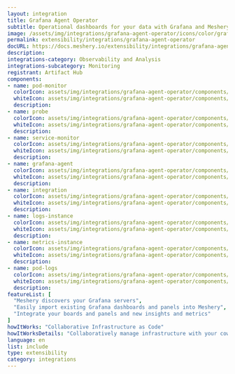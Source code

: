 ```yaml
---
layout: integration
title: Grafana Agent Operator
subtitle: Operational dashboards for your data with Grafana and Meshery
image: /assets/img/integrations/grafana-agent-operator/icons/color/grafana-agent-operator-color.svg
permalink: extensibility/integrations/grafana-agent-operator
docURL: https://docs.meshery.io/extensibility/integrations/grafana-agent-operator
description: 
integrations-category: Observability and Analysis
integrations-subcategory: Monitoring
registrant: Artifact Hub
components: 
- name: pod-monitor
  colorIcon: assets/img/integrations/grafana-agent-operator/components/pod-monitor/icons/color/pod-monitor-color.svg
  whiteIcon: assets/img/integrations/grafana-agent-operator/components/pod-monitor/icons/white/pod-monitor-white.svg
  description: 
- name: probe
  colorIcon: assets/img/integrations/grafana-agent-operator/components/probe/icons/color/probe-color.svg
  whiteIcon: assets/img/integrations/grafana-agent-operator/components/probe/icons/white/probe-white.svg
  description: 
- name: service-monitor
  colorIcon: assets/img/integrations/grafana-agent-operator/components/service-monitor/icons/color/service-monitor-color.svg
  whiteIcon: assets/img/integrations/grafana-agent-operator/components/service-monitor/icons/white/service-monitor-white.svg
  description: 
- name: grafana-agent
  colorIcon: assets/img/integrations/grafana-agent-operator/components/grafana-agent/icons/color/grafana-agent-color.svg
  whiteIcon: assets/img/integrations/grafana-agent-operator/components/grafana-agent/icons/white/grafana-agent-white.svg
  description: 
- name: integration
  colorIcon: assets/img/integrations/grafana-agent-operator/components/integration/icons/color/integration-color.svg
  whiteIcon: assets/img/integrations/grafana-agent-operator/components/integration/icons/white/integration-white.svg
  description: 
- name: logs-instance
  colorIcon: assets/img/integrations/grafana-agent-operator/components/logs-instance/icons/color/logs-instance-color.svg
  whiteIcon: assets/img/integrations/grafana-agent-operator/components/logs-instance/icons/white/logs-instance-white.svg
  description: 
- name: metrics-instance
  colorIcon: assets/img/integrations/grafana-agent-operator/components/metrics-instance/icons/color/metrics-instance-color.svg
  whiteIcon: assets/img/integrations/grafana-agent-operator/components/metrics-instance/icons/white/metrics-instance-white.svg
  description: 
- name: pod-logs
  colorIcon: assets/img/integrations/grafana-agent-operator/components/pod-logs/icons/color/pod-logs-color.svg
  whiteIcon: assets/img/integrations/grafana-agent-operator/components/pod-logs/icons/white/pod-logs-white.svg
  description: 
featureList: [
  "Meshery discovers your Grafana servers",
  "Easily import existing Grafana dashboards and panels into Meshery",
  "Integrate your boards and panels and new insights and metrics"
]
howItWorks: "Collaborative Infrastructure as Code"
howItWorksDetails: "Collaboratively manage infrastructure with your coworkers synchronously sharing the same designs."
language: en
list: include
type: extensibility
category: integrations
---
```

